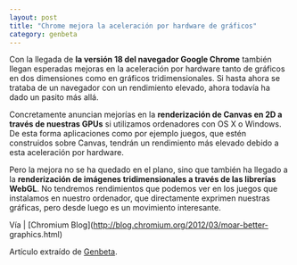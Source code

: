 ```yaml
---
layout: post
title: "Chrome mejora la aceleración por hardware de gráficos"
category: genbeta
---
```




Con la llegada de **la versión 18 del navegador Google Chrome** también llegan
esperadas mejoras en la aceleración por hardware tanto de gráficos en dos
dimensiones como en gráficos tridimensionales. Si hasta ahora se trataba de un
navegador con un rendimiento elevado, ahora todavía ha dado un pasito más
allá.

Concretamente anuncian mejorías en la **renderización de Canvas en 2D a través
de nuestras GPUs** si utilizamos ordenadores con OS X o Windows. De esta forma
aplicaciones como por ejemplo juegos, que estén construidos sobre Canvas,
tendrán un rendimiento más elevado debido a esta aceleración por hardware.

Pero la mejora no se ha quedado en el plano, sino que también ha llegado a la
**renderización de imágenes tridimensionales a través de las librerías
WebGL**. No tendremos rendimientos que podemos ver en los juegos que
instalamos en nuestro ordenador, que directamente exprimen nuestras gráficas,
pero desde luego es un movimiento interesante.

Vía | [Chromium Blog](http://blog.chromium.org/2012/03/moar-better-
graphics.html)

Artículo extraído de [Genbeta](http://www.genbeta.com).